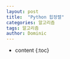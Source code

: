 ```yaml
---
layout: post
title:  "Python 힙정렬"
categories: 알고리즘
tags: 알고리즘
author: Dominic
---
```


* content
{:toc}
